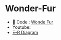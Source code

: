 # Wonder-Fur

- 📁 Code : [Wonde Fur](https://github.com/Database-System-Final-Project/Wonder-Fur/tree/main/Wonder_Fur)
- Youtube:
- [E-R Diagram](https://github.com/Database-System-Final-Project/Wonder-Fur/blob/main/E-R%20dia.png)

